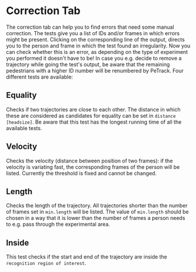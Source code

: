 # Correction Tab
The correction tab can help you to find errors that need some manual correction. The tests give you a list of IDs and/or frames in which errors might be present. Clicking on the corresponding line of the output, directs you to the person and frame in which the test found an irregularity. Now you can check whether this is an error, as depending on the type of experiment you performed it doesn't have to be! In case you e.g. decide to remove a trajectory while going the test's output, be aware that the remaining pedestrians with a higher ID number will be renumbered by PeTrack. Four different tests are available:

## Equality
Checks if two trajectories are close to each other. The distance in which these are considered as candidates for equality can be set in `distance [headsize]`. Be aware that this test has the longest running time of all the available tests.  


## Velocity
Checks the velocity (distance between position of two frames): if the velocity is variating fast, the corresponding frames of the person will be listed. Currently the threshold is fixed and cannot be changed.

## Length
Checks the length of the trajectory. All trajectories shorter than the number of frames set in `min.length` will be listed. The value of  `min.length` should be chosen in a way that it is lower than the number of frames a person needs to e.g. pass through the experimental area. 

## Inside
This test checks if the start and end of the trajectory are inside the `recognition region of interest`. 



